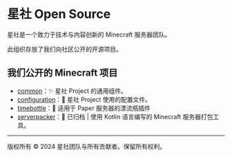 # 星社 Open Source

星社是一个致力于技术与内容创新的 Minecraft 服务器团队。

此组织存放了我们向社区公开的开源项目。

## 我们公开的 Minecraft 项目

- [common](https://github.com/PlutoProject/common)：✨ 星社 Project 的通用组件。
- [configuration](https://github.com/PlutoProject/configuration)：🧰 星社 Project 使用的配置文件。
- [timebottle](https://github.com/PlutoProject/timebottle)：🫙 适用于 Paper 服务器的漂流瓶插件
- [serverpacker](https://github.com/PlutoProject/serverpacker)：📁 已归档 | 使用 Kotlin 语言编写的 Minecraft 服务器打包工具。

---

版权所有 © 2024 星社团队与所有贡献者。保留所有权利。
